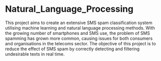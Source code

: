 # Natural_Language_Processing
This project aims to create an extensive SMS spam classification system utilising machine learning and natural language processing methods. With the growing number of smartphones and SMS use, the problem of SMS spamming has grown more common, causing issues for both consumers and organisations in the telecoms sector. The objective of this project is to reduce the effect of SMS spam by correctly detecting and filtering undesirable texts in real time.

